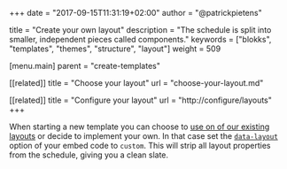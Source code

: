 +++
date            = "2017-09-15T11:31:19+02:00"
author          = "@patrickpietens"

title           = "Create your own layout"
description     = "The schedule is split into smaller, independent pieces called components."
keywords        = ["blokks", "templates", "themes", "structure", "layout"]
weight          = 509

[menu.main]
parent          = "create-templates"

[[related]]
title = "Choose your layout"
url = "choose-your-layout.md"

[[related]]
title = "Configure your layout"
url = "http://configure/layouts"
+++

When starting a new template you can choose to [use on of our existing layouts](choose-your-layout.md) or decide to implement your own. In that case set the [`data-layout`](http://configure/layouts) option of your embed code to `custom`. This will strip all layout properties from the schedule, giving you a clean slate.